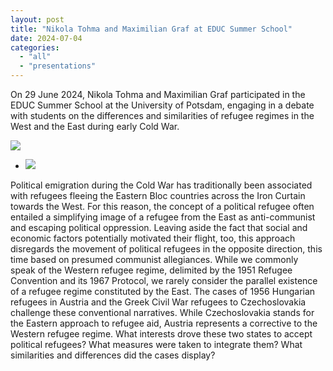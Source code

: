 ```yaml
---
layout: post
title: "Nikola Tohma and Maximilian Graf at EDUC Summer School"
date: 2024-07-04
categories: 
  - "all"
  - "presentations"
---
```


On 29 June 2024, Nikola Tohma and Maximilian Graf participated in the EDUC Summer School at the University of Potsdam, engaging in a debate with students on the differences and similarities of refugee regimes in the West and the East during early Cold War.

 ![](../../../../assets/images/maximilian_graf-683x1024.jpg)
    
- ![](../../../../assets/images/Tohma_q.jpg)
    

Political emigration during the Cold War has traditionally been associated with refugees fleeing the Eastern Bloc countries across the Iron Curtain towards the West. For this reason, the concept of a political refugee often entailed a simplifying image of a refugee from the East as anti-communist and escaping political oppression. Leaving aside the fact that social and economic factors potentially motivated their flight, too, this approach disregards the movement of political refugees in the opposite direction, this time based on presumed communist allegiances. While we commonly speak of the Western refugee regime, delimited by the 1951 Refugee Convention and its 1967 Protocol, we rarely consider the parallel existence of a refugee regime constituted by the East. The cases of 1956 Hungarian refugees in Austria and the Greek Civil War refugees to Czechoslovakia challenge these conventional narratives. While Czechoslovakia stands for the Eastern approach to refugee aid, Austria represents a corrective to the Western refugee regime. What interests drove these two states to accept political refugees? What measures were taken to integrate them? What similarities and differences did the cases display?
